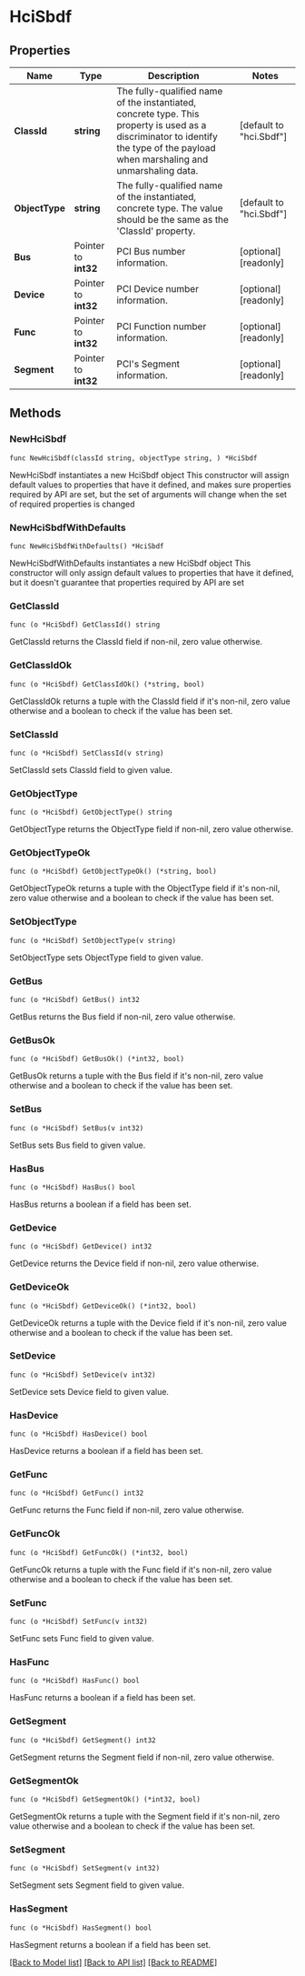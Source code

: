 # HciSbdf

## Properties

Name | Type | Description | Notes
------------ | ------------- | ------------- | -------------
**ClassId** | **string** | The fully-qualified name of the instantiated, concrete type. This property is used as a discriminator to identify the type of the payload when marshaling and unmarshaling data. | [default to "hci.Sbdf"]
**ObjectType** | **string** | The fully-qualified name of the instantiated, concrete type. The value should be the same as the &#39;ClassId&#39; property. | [default to "hci.Sbdf"]
**Bus** | Pointer to **int32** | PCI Bus number information. | [optional] [readonly] 
**Device** | Pointer to **int32** | PCI Device number information. | [optional] [readonly] 
**Func** | Pointer to **int32** | PCI Function number information. | [optional] [readonly] 
**Segment** | Pointer to **int32** | PCI&#39;s Segment information. | [optional] [readonly] 

## Methods

### NewHciSbdf

`func NewHciSbdf(classId string, objectType string, ) *HciSbdf`

NewHciSbdf instantiates a new HciSbdf object
This constructor will assign default values to properties that have it defined,
and makes sure properties required by API are set, but the set of arguments
will change when the set of required properties is changed

### NewHciSbdfWithDefaults

`func NewHciSbdfWithDefaults() *HciSbdf`

NewHciSbdfWithDefaults instantiates a new HciSbdf object
This constructor will only assign default values to properties that have it defined,
but it doesn't guarantee that properties required by API are set

### GetClassId

`func (o *HciSbdf) GetClassId() string`

GetClassId returns the ClassId field if non-nil, zero value otherwise.

### GetClassIdOk

`func (o *HciSbdf) GetClassIdOk() (*string, bool)`

GetClassIdOk returns a tuple with the ClassId field if it's non-nil, zero value otherwise
and a boolean to check if the value has been set.

### SetClassId

`func (o *HciSbdf) SetClassId(v string)`

SetClassId sets ClassId field to given value.


### GetObjectType

`func (o *HciSbdf) GetObjectType() string`

GetObjectType returns the ObjectType field if non-nil, zero value otherwise.

### GetObjectTypeOk

`func (o *HciSbdf) GetObjectTypeOk() (*string, bool)`

GetObjectTypeOk returns a tuple with the ObjectType field if it's non-nil, zero value otherwise
and a boolean to check if the value has been set.

### SetObjectType

`func (o *HciSbdf) SetObjectType(v string)`

SetObjectType sets ObjectType field to given value.


### GetBus

`func (o *HciSbdf) GetBus() int32`

GetBus returns the Bus field if non-nil, zero value otherwise.

### GetBusOk

`func (o *HciSbdf) GetBusOk() (*int32, bool)`

GetBusOk returns a tuple with the Bus field if it's non-nil, zero value otherwise
and a boolean to check if the value has been set.

### SetBus

`func (o *HciSbdf) SetBus(v int32)`

SetBus sets Bus field to given value.

### HasBus

`func (o *HciSbdf) HasBus() bool`

HasBus returns a boolean if a field has been set.

### GetDevice

`func (o *HciSbdf) GetDevice() int32`

GetDevice returns the Device field if non-nil, zero value otherwise.

### GetDeviceOk

`func (o *HciSbdf) GetDeviceOk() (*int32, bool)`

GetDeviceOk returns a tuple with the Device field if it's non-nil, zero value otherwise
and a boolean to check if the value has been set.

### SetDevice

`func (o *HciSbdf) SetDevice(v int32)`

SetDevice sets Device field to given value.

### HasDevice

`func (o *HciSbdf) HasDevice() bool`

HasDevice returns a boolean if a field has been set.

### GetFunc

`func (o *HciSbdf) GetFunc() int32`

GetFunc returns the Func field if non-nil, zero value otherwise.

### GetFuncOk

`func (o *HciSbdf) GetFuncOk() (*int32, bool)`

GetFuncOk returns a tuple with the Func field if it's non-nil, zero value otherwise
and a boolean to check if the value has been set.

### SetFunc

`func (o *HciSbdf) SetFunc(v int32)`

SetFunc sets Func field to given value.

### HasFunc

`func (o *HciSbdf) HasFunc() bool`

HasFunc returns a boolean if a field has been set.

### GetSegment

`func (o *HciSbdf) GetSegment() int32`

GetSegment returns the Segment field if non-nil, zero value otherwise.

### GetSegmentOk

`func (o *HciSbdf) GetSegmentOk() (*int32, bool)`

GetSegmentOk returns a tuple with the Segment field if it's non-nil, zero value otherwise
and a boolean to check if the value has been set.

### SetSegment

`func (o *HciSbdf) SetSegment(v int32)`

SetSegment sets Segment field to given value.

### HasSegment

`func (o *HciSbdf) HasSegment() bool`

HasSegment returns a boolean if a field has been set.


[[Back to Model list]](../README.md#documentation-for-models) [[Back to API list]](../README.md#documentation-for-api-endpoints) [[Back to README]](../README.md)


